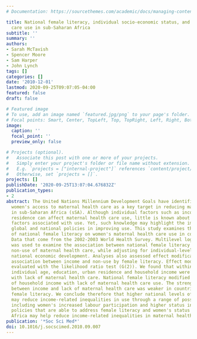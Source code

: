 ```yaml
---
# Documentation: https://sourcethemes.com/academic/docs/managing-content/

title: National female literacy, individual socio-economic status, and maternal health
  care use in sub-Saharan Africa
subtitle: ''
summary: ''
authors:
- Sarah McTavish
- Spencer Moore
- Sam Harper
- John Lynch
tags: []
categories: []
date: '2010-12-01'
lastmod: 2020-09-25T09:07:05-04:00
featured: false
draft: false

# Featured image
# To use, add an image named `featured.jpg/png` to your page's folder.
# Focal points: Smart, Center, TopLeft, Top, TopRight, Left, Right, BottomLeft, Bottom, BottomRight.
image:
  caption: ''
  focal_point: ''
  preview_only: false

# Projects (optional).
#   Associate this post with one or more of your projects.
#   Simply enter your project's folder or file name without extension.
#   E.g. `projects = ["internal-project"]` references `content/project/deep-learning/index.md`.
#   Otherwise, set `projects = []`.
projects: []
publishDate: '2020-09-25T13:07:04.676832Z'
publication_types:
- 2
abstract: The United Nations Millennium Development Goals have identified improving
  women's access to maternal health care as a key target in reducing maternal mortality
  in sub-Saharan Africa (sSA). Although individual factors such as income and urban
  residence can affect maternal health care use, little is known about national-level
  factors associated with use. Yet, such knowledge may highlight the importance of
  global and national policies in improving use. This study examines the importance
  of national female literacy on women's maternal health care use in continental sSA.
  Data that come from the 2002-2003 World Health Survey. Multilevel logistic regression
  was used to examine the association between national female literacy and individual's
  non-use of maternal health care, while adjusting for individual-level factors and
  national economic development. Analyses also assessed effect modification of the
  association between income and non-use by female literacy. Effect modification was
  evaluated with the likelihood ratio test (G(2)). We found that within countries,
  individual age, education, urban residence and household income were associated
  with lack of maternal health care. National female literacy modified the association
  of household income with lack of maternal health care use. The strength of the association
  between income and lack of maternal health care was weaker in countries with higher
  female literacy. We conclude therefore that higher national levels of female literacy
  may reduce income-related inequalities in use through a range of possible mechanisms,
  including women's increased labour participation and higher status in society. National
  policies that are able to address female literacy and women's status in sub-Saharan
  Africa may help reduce income-related inequalities in maternal health care use.
publication: '*Soc Sci Med*'
doi: 10.1016/j.socscimed.2010.09.007
---
```

